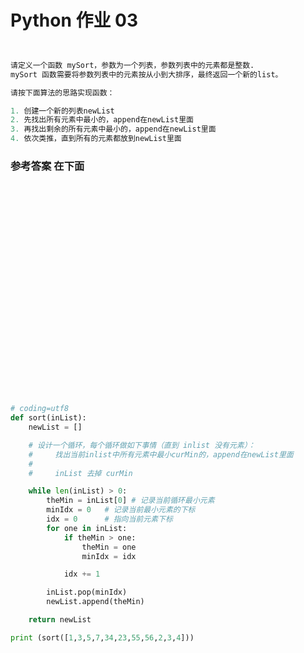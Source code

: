 # Python 作业 03 



```python


请定义一个函数 mySort，参数为一个列表，参数列表中的元素都是整数.
mySort 函数需要将参数列表中的元素按从小到大排序，最终返回一个新的list。

请按下面算法的思路实现函数：

1. 创建一个新的列表newList
2. 先找出所有元素中最小的，append在newList里面
3. 再找出剩余的所有元素中最小的，append在newList里面
4. 依次类推，直到所有的元素都放到newList里面    


```


### 参考答案 在下面
<br><br><br><br><br><br><br><br><br><br><br><br><br><br><br><br><br><br><br><br>
```python
# coding=utf8
def sort(inList):
    newList = []

    # 设计一个循环，每个循环做如下事情（直到 inlist 没有元素）：
    #     找出当前inlist中所有元素中最小curMin的，append在newList里面
    #
    #     inList 去掉 curMin

    while len(inList) > 0:
        theMin = inList[0] # 记录当前循环最小元素
        minIdx = 0   # 记录当前最小元素的下标
        idx = 0      # 指向当前元素下标
        for one in inList:
            if theMin > one:
                theMin = one
                minIdx = idx

            idx += 1

        inList.pop(minIdx)
        newList.append(theMin)

    return newList

print (sort([1,3,5,7,34,23,55,56,2,3,4]))


```
